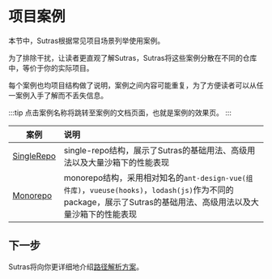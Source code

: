 # 项目案例

本节中，Sutras根据常见项目场景列举使用案例。

为了排除干扰，让读者更直观了解Sutras，Sutras将这些案例分散在不同的仓库中，等价于你的实际项目。

每个案例也均项目结构做了说明，案例之间内容可能重复，为了方便读者可以从任一案例入手了解而不丢失信息。

:::tip 点击案例名称将跳转至案例的文档页面，也就是案例的效果页。
:::

| 案例 | 说明 |
| ------------------------------------------- | :--- |
| [SingleRepo](https://github.com/vitejs/vite) | single-repo结构，展示了Sutras的基础用法、高级用法以及大量沙箱下的性能表现 |
| [Monorepo](https://github.com/vitejs/vite)| monorepo结构，采用相对知名的`ant-design-vue(组件库)`，`vueuse(hooks)`，`lodash(js)`作为不同的package，展示了Sutras的基础用法、高级用法以及大量沙箱下的性能表现|

## 下一步

Sutras将向你更详细地介绍[路径解析方案](./path)。